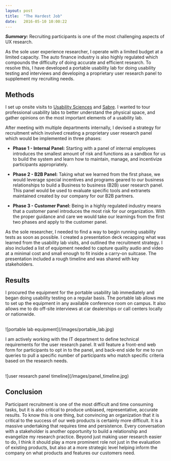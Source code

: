 ```yaml
---
layout: post
title:  "The Hardest Job"
date:   2016-05-10 10:00:22
---
```


***Summary:*** Recruiting participants is one of the most challenging aspects of UX research. 

As the sole user experience researcher, I operate with a limited budget at a limited capacity. The auto finance industry is also highly regulated which compounds the difficulty of doing accurate and efficient research. To resolve this, I have developed a portable usability lab for doing usability testing and interviews and developing a proprietary user research panel to supplement my recruiting needs. 


Methods
-------

I set up onsite visits to [Usability Sciences](http://www.usabilitysciences.com/) and [Sabre](https://www.sabre.com/). I wanted to tour professional usability labs to better understand the physical space, and gather opinions on the most important elements of a usability lab. 

After meeting with multiple departments internally, I devised a strategy for recruitment which involved creating a proprietary user research panel which would be implemented in three phases:

+ **Phase 1 - Internal Panel:** Starting with a panel of internal employees introduces the smallest amount of risk and functions as a sandbox for us to build the system and learn how to maintain, manage, and incentivize participants appropriately.

+ **Phase 2 -  B2B Panel:** Taking what we learned from the first phase, we would leverage special incentives and programs geared to our business relationships to build a Business to business (B2B) user research panel. This panel would be used to evaluate specific tools and extranets maintained created by our company for our B2B partners.

+ **Phase 3 - Customer Panel:** Being in a highly regulated industry means that a customer panel introduces the most risk for our organization. With the proper guidance and care we would take our learnings from the first two phases and apply to the customer panel. 

As the sole researcher, I needed to find a way to begin running usability tests as soon as possible. I created a presentation deck recapping what was learned from the usability lab visits, and outlined the recruitment strategy.  I also included a list of equipment needed to capture quality audio and video at a minimal cost and small enough to fit inside a carry-on suitcase. The presentation included a rough timeline and was shared with key stakeholders.

Results
-------

I procured the equipment for the portable usability lab immediately and began doing usability testing on a regular basis. The portable lab allows me to set up the equipment in any available conference room on campus. It also allows me to do off-site interviews at car dealerships or call centers locally or nationwide. 

<br>
![portable lab equipment](/images/portable_lab.jpg)
<br>

I am actively working with the IT department to define technical requirements for the user research panel. It will feature a front-end web form for participants to opt in to the panel, and  back-end side for me to run queries to pull a specific number of participants who match specific criteria based on the research needs.

<br>
![user research panel timeline](/images/panel_timeline.jpg)
<br>

Conclusion
----------

Participant recruitment is one of the most difficult and time consuming tasks, but it is also critical to produce unbiased, representative, accurate results. To know this is one thing, but convincing an organization that it is critical to the success of our web products is certainly more difficult. It is a massive undertaking that requires time and persistence. Every conversation with a stakeholder is another opportunity to build a relationship and evangelize my research practice. Beyond just making user research easier to do, I think it should play a more prominent role not just in the evaluation of existing products, but also at a more strategic level helping inform the company on what products and features our customers need.